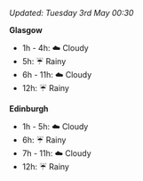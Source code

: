 *Updated: Tuesday 3rd May 00:30*

**Glasgow**

* 1h - 4h: :cloud: Cloudy
* 5h: :umbrella: Rainy
* 6h - 11h: :cloud: Cloudy
* 12h: :umbrella: Rainy

**Edinburgh**

* 1h - 5h: :cloud: Cloudy
* 6h: :umbrella: Rainy
* 7h - 11h: :cloud: Cloudy
* 12h: :umbrella: Rainy
